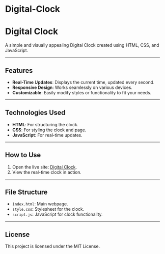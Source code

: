 # Digital-Clock
# Digital Clock

A simple and visually appealing Digital Clock created using HTML, CSS, and JavaScript.

---

## Features
- **Real-Time Updates**: Displays the current time, updated every second.
- **Responsive Design**: Works seamlessly on various devices.
- **Customizable**: Easily modify styles or functionality to fit your needs.

---

## Technologies Used
- **HTML**: For structuring the clock.
- **CSS**: For styling the clock and page.
- **JavaScript**: For real-time updates.

---

## How to Use
1. Open the live site: [Digital Clock](https://<your-username>.github.io/digital-clock).
2. View the real-time clock in action.

---

## File Structure
- `index.html`: Main webpage.
- `style.css`: Stylesheet for the clock.
- `script.js`: JavaScript for clock functionality.

---

## License
This project is licensed under the MIT License.
